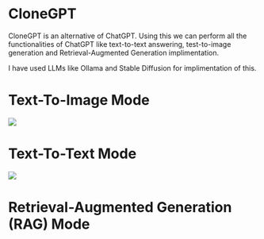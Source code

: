 # CloneGPT

CloneGPT is an alternative of ChatGPT. Using this we can perform all the functionalities of ChatGPT like text-to-text answering, test-to-image generation and Retrieval-Augmented Generation implimentation.

I have used LLMs like Ollama and Stable Diffusion for implimentation of this.

<h1>Text-To-Image Mode</h1>
<img src="https://github.com/user-attachments/assets/1fc90b4b-5ed5-4d43-b2e7-f9a9125ace03">

<h1>Text-To-Text Mode</h1>
<img src="https://github.com/user-attachments/assets/e1d13dfe-da34-4a13-9566-3a24dca4ee6d">

<h1>Retrieval-Augmented Generation (RAG) Mode</h1>
